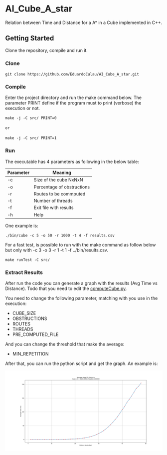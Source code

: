# AI_Cube_A_star
Relation between Time and Distance for a A* in a Cube implemented in C++.

## Getting Started

Clone the repository, compile and run it.

### Clone

```
git clone https://github.com/EduardoCulau/AI_Cube_A_star.git
```

### Compile

Enter the project directory and run the make command below.
The parameter PRINT define if the program must to print (verbose) the execution or not.

```
make -j -C src/ PRINT=0

or

make -j -C src/ PRINT=1
```

### Run

The executable has 4 parameters as following in the below table:

  Parameter   |         Meaning
------------- | --------------------------
-c            | Size of the cube NxNxN
-o            | Percentage of obstructions
-r            | Routes to be commputed
-t            | Number of threads
-f            | Exit file with results
-h            | Help

One example is:

```
./bin/cube -c 5 -o 50 -r 1000 -t 4 -f results.csv
```

For a fast test, is possible to run with the make command as follow below but only with -c 3 -o 3 -r 1 -t 1 -f ../bin/results.csv.

```
make runTest -C src/
```

### Extract Results

After run the code you can generate a graph with the results (Avg Time vs Distance).
Todo that you need to edit the [computeCube.py](../blob/master/computeCube.py).

You need to change the following parameter, matching with you use in the execution:

- CUBE_SIZE 
- OBSTRUCTIONS 
- ROUTES  
- THREADS 
- PRE_COMPUTED_FILE

And you can change the threshold that make the average:

- MIN_REPETITION

After that, you can run the python script and get the graph. An example is:

![alt text](https://github.com/EduardoCulau/AI_Cube_A_star/blob/master/results/graph_20_30_240000.png)
